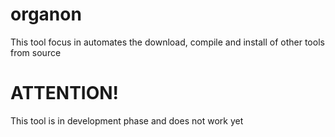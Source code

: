 # organon
This tool focus in automates the download, compile and install of other tools from source

# ATTENTION!
This tool is in development phase and does not work yet
